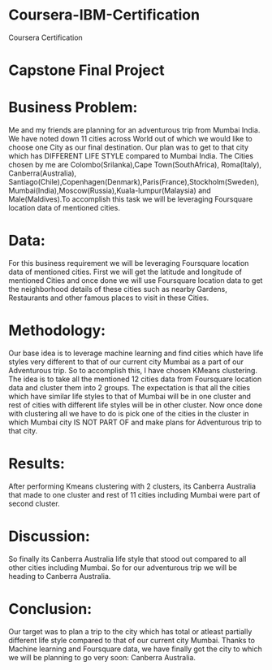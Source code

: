# Coursera-IBM-Certification
Coursera Certification

# Capstone Final Project

# Business Problem:
Me and my friends are planning for an adventurous trip from Mumbai India. We have noted down 11 cities across World out of which we would like to choose one City as our final destination. Our plan was to get to that city which has DIFFERENT LIFE STYLE compared to Mumbai India. The Cities chosen by me are Colombo(Srilanka),Cape Town(SouthAfrica), Roma(Italy), Canberra(Australia), Santiago(Chile),Copenhagen(Denmark),Paris(France),Stockholm(Sweden),Mumbai(India),Moscow(Russia),Kuala-lumpur(Malaysia) and Male(Maldives).To accomplish this task we will be leveraging Foursquare location data of mentioned cities.


# Data: 
For this business requirement we will be leveraging Foursquare location data of mentioned cities. First we will get the latitude and longitude of mentioned Cities and once done we will use Foursquare location data to get the neighborhood details of these cities such as nearby Gardens, Restaurants and other famous places to visit in these Cities.

# Methodology:
Our base idea is to leverage machine learning and find cities which have life styles very different to that of our current city Mumbai as a part of our Adventurous trip. So to accomplish this, I have chosen KMeans clustering. The idea is to take all the mentioned 12 cities data from Foursquare location data and cluster them into 2 groups. The expectation is that all the cities which have similar life styles to that of Mumbai will be in one cluster and rest of cities with different life styles will be in other cluster. Now once done with clustering all we have to do is pick one of the cities in the cluster in which Mumbai city IS NOT PART OF and make plans for Adventurous trip to that city.

# Results:
After performing Kmeans clustering with 2 clusters, its Canberra Australia that made to one cluster and rest of 11 cities including Mumbai were part of second cluster. 

# Discussion:
So finally its Canberra Australia life style that stood out compared to all other cities including Mumbai. So for our adventurous trip we will be heading to Canberra Australia.

# Conclusion:
Our target was to plan a trip to the city which has total or atleast partially different life style compared to that of our current city Mumbai. Thanks to Machine learning and Foursquare data, we have finally got the city to which we will be planning to go very soon: Canberra Australia.
